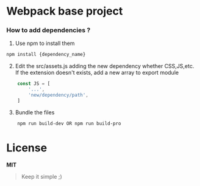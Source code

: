 # Webpack base project

### How to add dependencies ?

1. Use npm to install them
```sh
npm install {dependency_name}
```
2. Edit the src/assets.js adding the new dependency whether CSS,JS,etc. If the extension doesn't exists, add a new array to export module
```js
    const JS = [
        '...',
        'new/dependency/path',
    ]
```
3. Bundle the files
```sh
    npm run build-dev OR npm run build-pro
```

# License
**MIT**

> Keep it simple ;)
